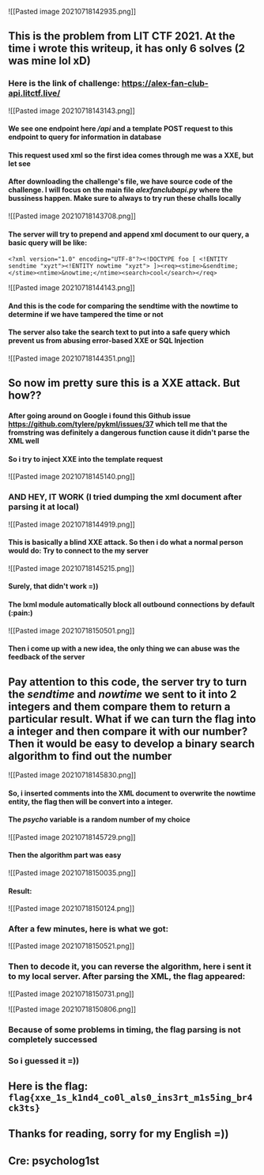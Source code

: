 ![[Pasted image 20210718142935.png]]

## This is the problem from LIT CTF 2021. At the time i wrote this writeup, it has only 6 solves (2 was mine lol xD)

### Here is the link of challenge: https://alex-fan-club-api.litctf.live/

![[Pasted image 20210718143143.png]]

#### We see one endpoint here */api*  and a template POST request to this endpoint to query for information in database
#### This request used xml so the first idea comes through me was a XXE, but let see

#### After downloading the challenge's file, we have source code of the challenge. I will focus on the main file *alexfanclubapi.py* where the bussiness happen. Make sure to always to try run these challs locally

![[Pasted image 20210718143708.png]]

#### The server will try to prepend and append xml document to our query, a basic query will be like:

```<?xml version="1.0" encoding="UTF-8"?><!DOCTYPE foo [ <!ENTITY sendtime "xyzt"><!ENTITY nowtime "xyzt"> ]><req><stime>&sendtime;</stime><ntime>&nowtime;</ntime><search>cool</search></req>```

![[Pasted image 20210718144143.png]]

#### And this is the code for comparing the sendtime with the nowtime to determine if we have tampered the time or not
#### The server also take the search text to put into a safe query which prevent us from abusing error-based XXE or SQL Injection

![[Pasted image 20210718144351.png]]

## So now im pretty sure this is a XXE attack. But how??

#### After going around on Google i found this Github issue https://github.com/tylere/pykml/issues/37 which tell me that the fromstring was definitely a dangerous function cause it didn't parse the XML well

#### So i try to inject XXE into the template request
![[Pasted image 20210718145140.png]]

### AND HEY, IT WORK (I tried dumping the xml document after parsing it at local)
![[Pasted image 20210718144919.png]]

#### This is basically a blind XXE attack. So then i do what a normal person would do: Try to connect to the my server

![[Pasted image 20210718145215.png]]

#### Surely, that didn't work =))
#### The lxml module automatically block all outbound connections by default (:pain:)
![[Pasted image 20210718150501.png]]
#### Then i come up with a new idea, the only thing we can abuse was the feedback of the server 
## Pay attention to this code, the server try to turn the *sendtime* and *nowtime* we sent to it into 2 integers and them compare them to return a particular result. What if we can turn the flag into a integer and then compare it with our number? Then it would be easy to develop a binary search algorithm to find out the number
![[Pasted image 20210718145830.png]]

#### So, i inserted comments into the XML document to overwrite the nowtime entity, the flag then will be convert into a integer.
#### The *psycho* variable is a random number of my choice 
![[Pasted image 20210718145729.png]]

#### Then the algorithm part was easy 
![[Pasted image 20210718150035.png]]

#### Result: 
![[Pasted image 20210718150124.png]]

### After a few minutes, here is what we got:
![[Pasted image 20210718150521.png]]

### Then to decode it, you can reverse the algorithm, here i sent it to my local server. After parsing the XML, the flag appeared:
![[Pasted image 20210718150731.png]]

![[Pasted image 20210718150806.png]]

### Because of some problems in timing, the flag parsing is not completely successed
### So i guessed it =))
## Here is the flag: `flag{xxe_1s_k1nd4_co0l_als0_ins3rt_m1s5ing_br4ck3ts}`

## Thanks for reading, sorry for my English =))
## Cre: psycholog1st